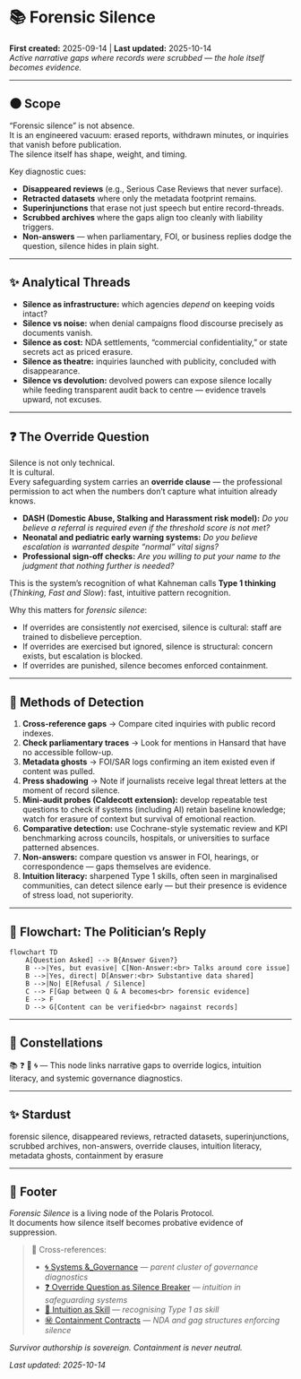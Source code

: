 # 📚 Forensic Silence  
**First created:** 2025-09-14 | **Last updated:** 2025-10-14  
*Active narrative gaps where records were scrubbed — the hole itself becomes evidence.*  

---

## 🌑 Scope  

“Forensic silence” is not absence.  
It is an engineered vacuum: erased reports, withdrawn minutes, or inquiries that vanish before publication.  
The silence itself has shape, weight, and timing.  

Key diagnostic cues:  
- **Disappeared reviews** (e.g., Serious Case Reviews that never surface).  
- **Retracted datasets** where only the metadata footprint remains.  
- **Superinjunctions** that erase not just speech but entire record-threads.  
- **Scrubbed archives** where the gaps align too cleanly with liability triggers.  
- **Non-answers** — when parliamentary, FOI, or business replies dodge the question, silence hides in plain sight.  

---

## ✨ Analytical Threads  

- **Silence as infrastructure:** which agencies *depend* on keeping voids intact?  
- **Silence vs noise:** when denial campaigns flood discourse precisely as documents vanish.  
- **Silence as cost:** NDA settlements, “commercial confidentiality,” or state secrets act as priced erasure.  
- **Silence as theatre:** inquiries launched with publicity, concluded with disappearance.  
- **Silence vs devolution:** devolved powers can expose silence locally while feeding transparent audit back to centre — evidence travels upward, not excuses.  

---

## ❓ The Override Question  

Silence is not only technical.  
It is cultural.  
Every safeguarding system carries an **override clause** — the professional permission to act when the numbers don’t capture what intuition already knows.  

- **DASH (Domestic Abuse, Stalking and Harassment risk model):** *Do you believe a referral is required even if the threshold score is not met?*  
- **Neonatal and pediatric early warning systems:** *Do you believe escalation is warranted despite “normal” vital signs?*  
- **Professional sign-off checks:** *Are you willing to put your name to the judgment that nothing further is needed?*  

This is the system’s recognition of what Kahneman calls **Type 1 thinking** (*Thinking, Fast and Slow*): fast, intuitive pattern recognition.  

Why this matters for *forensic silence*:  
- If overrides are consistently *not* exercised, silence is cultural: staff are trained to disbelieve perception.  
- If overrides are exercised but ignored, silence is structural: concern exists, but escalation is blocked.  
- If overrides are punished, silence becomes enforced containment.  

---

## 🧿 Methods of Detection  

1. **Cross-reference gaps** → Compare cited inquiries with public record indexes.  
2. **Check parliamentary traces** → Look for mentions in Hansard that have no accessible follow-up.  
3. **Metadata ghosts** → FOI/SAR logs confirming an item existed even if content was pulled.  
4. **Press shadowing** → Note if journalists receive legal threat letters at the moment of record silence.  
5. **Mini-audit probes (Caldecott extension):** develop repeatable test questions to check if systems (including AI) retain baseline knowledge; watch for erasure of context but survival of emotional reaction.  
6. **Comparative detection:** use Cochrane-style systematic review and KPI benchmarking across councils, hospitals, or universities to surface patterned absences.  
7. **Non-answers:** compare question vs answer in FOI, hearings, or correspondence — gaps themselves are evidence.  
8. **Intuition literacy:** sharpened Type 1 skills, often seen in marginalised communities, can detect silence early — but their presence is evidence of stress load, not superiority.  

---

## 🦤 Flowchart: The Politician’s Reply  

```mermaid
flowchart TD
    A[Question Asked] --> B{Answer Given?}
    B -->|Yes, but evasive| C[Non-Answer:<br> Talks around core issue]
    B -->|Yes, direct| D[Answer:<br> Substantive data shared]
    B -->|No| E[Refusal / Silence]
    C --> F[Gap between Q & A becomes<br> forensic evidence]
    E --> F
    D --> G[Content can be verified<br> nagainst records]
```

---

## 🌌 Constellations  

📚 ❓ 🧠 🌀 — This node links narrative gaps to override logics, intuition literacy, and systemic governance diagnostics.

---

## ✨ Stardust  

forensic silence, disappeared reviews, retracted datasets, superinjunctions, scrubbed archives, non-answers, override clauses, intuition literacy, metadata ghosts, containment by erasure

---

## 🏮 Footer  

*Forensic Silence* is a living node of the Polaris Protocol.  
It documents how silence itself becomes probative evidence of suppression.  

> 📡 Cross-references:
> 
> - [🌀 Systems &_Governance](../README.md) — *parent cluster of governance diagnostics*  
> - [❓ Override Question as Silence Breaker](../💫_Containment_Logic/❓_override_question_as_silence_breaker.md) — *intuition in safeguarding systems*  
> - [🧠 Intuition as Skill](../🌱_Human_Principles/🧠_intuition_as_skill.md) — *recognising Type 1 as skill*  
> - [㊙ Containment Contracts](../../../../Metadata_Sabotage_Network/Governance_And_Containment/㊙_Containment_Contracts/README.md) — *NDA and gag structures enforcing silence*  

*Survivor authorship is sovereign. Containment is never neutral.*  

_Last updated: 2025-10-14_
